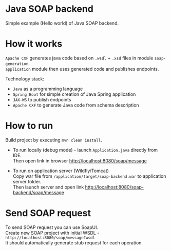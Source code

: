 # Java SOAP backend 
Simple example (Hello world) of Java SOAP backend.

# How it works
`Apache CXF` generates java code based on `.wsdl` + `.xsd` files in module `soap-generation`.  
`application` module then uses generated code and publishes endpoints.  

Technology stack: 
* `Java` as a programming language
* `Spring Boot` for simple creation of Java Spring application
* `JAX-WS` to publish endpoints
* `Apache CXF` to generate Java code from schema description

# How to run
Build project by executing `mvn clean install`.  
* To run locally (debug mode) - launch `Application.java` directly from IDE.  
Then open link in browser [http://localhost:8080/soap/message](http://localhost:8080/soap/message)

* To run on application server (Wildfly/Tomcat)  
Copy war file from `/application/target/soap-backend.war` to application server folder.  
Then launch server and open link [http://localhost:8080/soap-backend/soap/message](http://localhost:8080/soap-backend/soap/message)

# Send SOAP request
To send SOAP request you can use SoapUI.  
Create new SOAP project with initial WSDL - `http://localhost:8080/soap/message?wsdl`  
It should automatically generate stub request for each operation.
